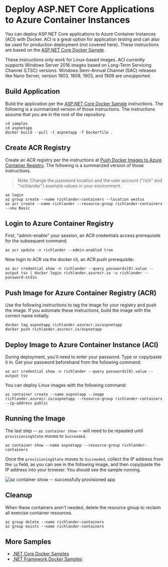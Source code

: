 # Deploy ASP.NET Core Applications to Azure Container Instances

You can deploy ASP.NET Core applications to Azure Container Instances (ACI) with Docker. ACI is a great option for application testing and can also be used for production deployment (not covered here). These instructions are based on the [ASP.NET Core Docker Sample](README.md).

These instructions only work for Linux-based images.  ACI currently supports Windows Server 2016 images based on Long-Term Servicing Channel (LTSC) versions. Windows Semi-Annual Channel (SAC) releases like Nano Server, version 1803, 1809, 1903, and 1909 are unsupported.

## Build Application

Build the application per the [ASP.NET Core Docker Sample](README.md) instructions. The following is a summarized version of those instructions. The instructions assume that you are in the root of the repository.

```console
cd samples
cd aspnetapp
docker build --pull -t aspnetapp -f Dockerfile .
```

## Create ACR Registry

Create an ACR registry per the instructions at [Push Docker Images to Azure Container Registry](../dotnetapp/push-image-to-acr.md). The following is a summarized version of those instructions.

> Note: Change the password location and the user account ("rich" and "richlander") example values in your environment.

```console
az login
az group create --name richlander-containers --location westus
az acr create --name richlander --resource-group richlander-containers --sku Basic
```

## Login to Azure Container Registry

First, "admin-enable" your session, an ACR credentials access prerequisite for the subsequent command.

```console
az acr update -n richlander --admin-enabled true
```

Now login to ACR via the docker cli, an ACR push prerequisite:

```console
az acr credential show -n richlander --query passwords[0].value --output tsv | docker login richlander.azurecr.io -u richlander --password-stdin
```

## Push Image for Azure Container Registry (ACR)

Use the following instructions to tag the image for your registry and push the image. If you automate these instructions, build the image with the correct name initially.

```console
docker tag aspnetapp richlander.azurecr.io/aspnetapp
docker push richlander.azurecr.io/aspnetapp
```

## Deploy Image to Azure Container Instance (ACI)

During deployment, you'll need to enter your password. Type or copy/paste it in. Get your password beforehand from the following command:

```console
az acr credential show -n richlander --query passwords[0].value --output tsv
```

You can deploy Linux images with the following command:

```console
az container create --name aspnetapp --image richlander.azurecr.io/aspnetapp --resource-group richlander-containers --ip-address public
```

## Running the Image

The last step -- `az container show` -- will need to be repeated until `provisioningState` moves to `Succeeded`.

```console
az container show --name aspnetapp --resource-group richlander-containers
```

Once the `provisioningState` moves to `Succeeded`, collect the IP address from the `ip` field, as you can see in the following image, and then copy/paste the IP address into your browser. You should see the sample running.

![az container show -- successfully provisioned app](https://user-images.githubusercontent.com/2608468/29669868-b492c4e8-8899-11e7-82cc-d3ae1262a080.png)

## Cleanup

When these containers aren't needed, delete the resource group to reclaim all exercise container resources.

```console
az group delete --name richlander-containers
az group exists --name richlander-containers
```

## More Samples

* [.NET Core Docker Samples](../README.md)
* [.NET Framework Docker Samples](https://github.com/microsoft/dotnet-framework-docker-samples/)
